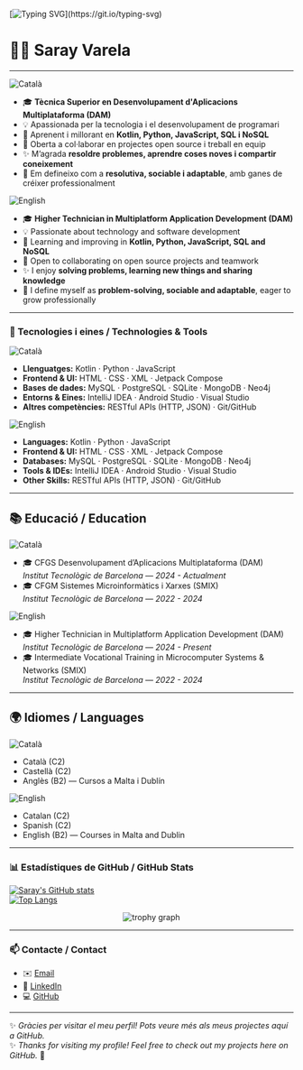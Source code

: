 [![Typing SVG](https://readme-typing-svg.demolab.com?font=Fira+Code&size=40&pause=1000&color=7A3FF7&background=C8B9FF11&center=true&vCenter=true&width=600&lines=Benvingut+al+meu+GitHub!;Welcome+to+my+GitHub!)](https://git.io/typing-svg)

# 👩‍💻 Saray Varela  

---

![Català](https://img.shields.io/badge/Catal%C3%A0-9B59B6?style=for-the-badge&logo=none) 
- 🎓 **Tècnica Superior en Desenvolupament d'Aplicacions Multiplataforma (DAM)**  
- 💡 Apassionada per la tecnologia i el desenvolupament de programari  
- 🌱 Aprenent i millorant en **Kotlin, Python, JavaScript, SQL i NoSQL**  
- 🤝 Oberta a col·laborar en projectes open source i treball en equip  
- ✨ M’agrada **resoldre problemes, aprendre coses noves i compartir coneixement**  
- 💬 Em defineixo com a **resolutiva, sociable i adaptable**, amb ganes de créixer professionalment  

![English](https://img.shields.io/badge/English-3498DB?style=for-the-badge&logo=none)
- 🎓 **Higher Technician in Multiplatform Application Development (DAM)**  
- 💡 Passionate about technology and software development  
- 🌱 Learning and improving in **Kotlin, Python, JavaScript, SQL and NoSQL**  
- 🤝 Open to collaborating on open source projects and teamwork  
- ✨ I enjoy **solving problems, learning new things and sharing knowledge**  
- 💬 I define myself as **problem-solving, sociable and adaptable**, eager to grow professionally  

---

### 🚀 Tecnologies i eines / Technologies & Tools
![Català](https://img.shields.io/badge/Catal%C3%A0-9B59B6?style=for-the-badge&logo=none) 
- **Llenguatges:** Kotlin · Python · JavaScript  
- **Frontend & UI:** HTML · CSS · XML · Jetpack Compose  
- **Bases de dades:** MySQL · PostgreSQL · SQLite · MongoDB · Neo4j  
- **Entorns & Eines:** IntelliJ IDEA · Android Studio · Visual Studio  
- **Altres competències:** RESTful APIs (HTTP, JSON) · Git/GitHub  

![English](https://img.shields.io/badge/English-3498DB?style=for-the-badge&logo=none)
- **Languages:** Kotlin · Python · JavaScript  
- **Frontend & UI:** HTML · CSS · XML · Jetpack Compose  
- **Databases:** MySQL · PostgreSQL · SQLite · MongoDB · Neo4j  
- **Tools & IDEs:** IntelliJ IDEA · Android Studio · Visual Studio  
- **Other Skills:** RESTful APIs (HTTP, JSON) · Git/GitHub  

---

## 📚 Educació / Education
![Català](https://img.shields.io/badge/Catal%C3%A0-9B59B6?style=for-the-badge&logo=none) 
- 🎓 CFGS Desenvolupament d’Aplicacions Multiplataforma (DAM)  
  *Institut Tecnològic de Barcelona — 2024 - Actualment*  
- 🎓 CFGM Sistemes Microinformàtics i Xarxes (SMIX)  
  *Institut Tecnològic de Barcelona — 2022 - 2024*  

![English](https://img.shields.io/badge/English-3498DB?style=for-the-badge&logo=none)
- 🎓 Higher Technician in Multiplatform Application Development (DAM)  
  *Institut Tecnològic de Barcelona — 2024 - Present*  
- 🎓 Intermediate Vocational Training in Microcomputer Systems & Networks (SMIX)  
  *Institut Tecnològic de Barcelona — 2022 - 2024*  

---

## 🌍 Idiomes / Languages
![Català](https://img.shields.io/badge/Catal%C3%A0-9B59B6?style=for-the-badge&logo=none) 
- Català (C2)  
- Castellà (C2)  
- Anglès (B2) — Cursos a Malta i Dublín  

![English](https://img.shields.io/badge/English-3498DB?style=for-the-badge&logo=none)
- Catalan (C2)  
- Spanish (C2)  
- English (B2) — Courses in Malta and Dublin  

---

### 📊 Estadístiques de GitHub / GitHub Stats
[![Saray's GitHub stats](https://github-readme-stats.vercel.app/api?username=SV-jtv&show_icons=true&theme=radical)](https://github.com/anuraghazra/github-readme-stats)  
[![Top Langs](https://github-readme-stats.vercel.app/api/top-langs/?username=SV-jtv&layout=compact&theme=radical)](https://github.com/anuraghazra/github-readme-stats)

<div align="center">
  <img src="https://github-profile-trophy.vercel.app?username=SV-jtv&theme=dracula&margin-w=8&margin-h=8&no-bg=true&no-frame=true" alt="trophy graph"  />
</div>

---

### 📫 Contacte / Contact
- ✉️ [Email](mailto:Torresyosely06@gmail.com)  
- 💼 [LinkedIn](https://www.linkedin.com/in/-sv06)  
- 💻 [GitHub](https://github.com/SV-jtv)  

---

✨ *Gràcies per visitar el meu perfil! Pots veure més als meus projectes aquí a GitHub.*  
✨ *Thanks for visiting my profile! Feel free to check out my projects here on GitHub.* 🚀
